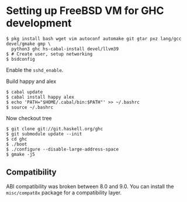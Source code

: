 # Setting up FreeBSD VM for GHC development

```
$ pkg install bash wget vim autoconf automake git gtar pxz lang/gcc devel/gmake gmp \
  python3 ghc hs-cabal-install devel/llvm39
$ # Create user, setup networking
$ bsdconfig
```
Enable the `sshd_enable`.

Build happy and alex
```
$ cabal update
$ cabal install happy alex
$ echo 'PATH="$HOME/.cabal/bin:$PATH"' >> ~/.bashrc
$ source ~/.bashrc
```
Now checkout tree
```
$ git clone git://git.haskell.org/ghc
$ git submodule update --init
$ cd ghc
$ ./boot
$ ./configure --disable-large-address-space
$ gmake -j5
```

## Compatibility

ABI compatibility was broken between 8.0 and 9.0. You can install the
`misc/compat8x` package for a compatibility layer.
